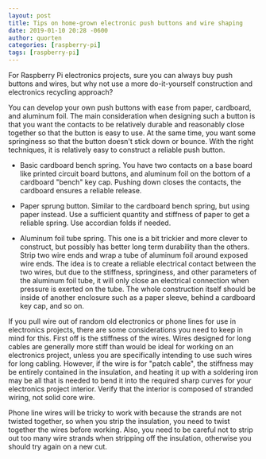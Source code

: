 ```yaml
---
layout: post
title: Tips on home-grown electronic push buttons and wire shaping
date: 2019-01-10 20:28 -0600
author: quorten
categories: [raspberry-pi]
tags: [raspberry-pi]
---
```


For Raspberry Pi electronics projects, sure you can always buy push
buttons and wires, but why not use a more do-it-yourself construction
and electronics recycling approach?

You can develop your own push buttons with ease from paper, cardboard,
and aluminum foil.  The main consideration when designing such a
button is that you want the contacts to be relatively durable and
reasonably close together so that the button is easy to use.  At the
same time, you want some springiness so that the button doesn't stick
down or bounce.  With the right techniques, it is relatively easy to
construct a reliable push button.

* Basic cardboard bench spring.  You have two contacts on a base board
  like printed circuit board buttons, and aluminum foil on the bottom
  of a cardboard "bench" key cap.  Pushing down closes the contacts,
  the cardboard ensures a reliable release.

* Paper sprung button.  Similar to the cardboard bench spring, but
  using paper instead.  Use a sufficient quantity and stiffness of
  paper to get a reliable spring.  Use accordian folds if needed.

<!-- more -->

* Aluminum foil tube spring.  This one is a bit trickier and more
  clever to construct, but possibly has better long term durability
  than the others.  Strip two wire ends and wrap a tube of aluminum
  foil around exposed wire ends.  The idea is to create a reliable
  electrical contact between the two wires, but due to the stiffness,
  springiness, and other parameters of the aluminum foil tube, it will
  only close an electrical connection when pressure is exerted on the
  tube.  The whole construction itself should be inside of another
  enclosure such as a paper sleeve, behind a cardboard key cap, and so
  on.

If you pull wire out of random old electronics or phone lines for use
in electronics projects, there are some considerations you need to
keep in mind for this.  First off is the stiffness of the wires.
Wires designed for long cables are generally more stiff than would be
ideal for working on an electronics project, unless you are
specifically intending to use such wires for long cabling.  However,
if the wire is for "patch cable", the stiffness may be entirely
contained in the insulation, and heating it up with a soldering iron
may be all that is needed to bend it into the required sharp curves
for your electronics project interior.  Verify that the interior is
composed of stranded wiring, not solid core wire.

Phone line wires will be tricky to work with because the strands are
not twisted together, so when you strip the insulation, you need to
twist together the wires before working.  Also, you need to be careful
not to strip out too many wire strands when stripping off the
insulation, otherwise you should try again on a new cut.
